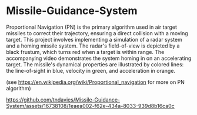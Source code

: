 # Missile-Guidance-System

Proportional Navigation (PN) is the primary algorithm used in air target missiles to correct their trajectory, ensuring a direct collision with a moving target. This project involves implementing a simulation of a radar system and a homing missile system. The radar's field-of-view is depicted by a black frustum, which turns red when a target is within range. The accompanying video demonstrates the system homing in on an accelerating target. The missile's dynamical properties are illustrated by colored lines: the line-of-sight in blue, velocity in green, and acceleration in orange.

(see https://en.wikipedia.org/wiki/Proportional_navigation for more on PN algorithm)

https://github.com/tndavies/Missile-Guidance-System/assets/16738108/1eaea002-f62e-434a-8033-939d8b16ca0c
